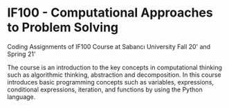 # IF100 - Computational Approaches to Problem Solving

Coding Assignments of IF100 Course at Sabancı University Fall 20' and Spring 21'

The course is an introduction to the key concepts in computational thinking such as algorithmic thinking, abstraction and decomposition. In this course introduces basic programming concepts such as variables, expressions, conditional expressions, iteration, and functions by using the Python language.
